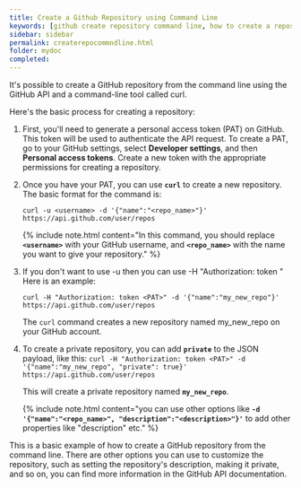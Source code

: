 ```yaml
---
title: Create a Github Repository using Command Line
keywords: [github create repository command line, how to create a repository in github from vscode, create a repo, creating a new repository, creating your first repository, how to create a github repository, start a new github repository, github repository example]
sidebar: sidebar
permalink: createrepocommndline.html
folder: mydoc
completed:
---
```


It's possible to create a GitHub repository from the command line using the GitHub API and a command-line tool called curl.

Here's the basic process for creating a repository:

1. First, you'll need to generate a personal access token (PAT) on GitHub. This token will be used to authenticate the API request. To create a PAT, go to your GitHub settings, select **Developer settings**, and then **Personal access tokens**. Create a new token with the appropriate permissions for creating a repository.

2. Once you have your PAT, you can use **`curl`** to create a new repository. The basic format for the command is:

    `curl -u <username> -d '{"name":"<repo_name>"}' https://api.github.com/user/repos`

    {% include note.html content="In this command, you should replace **`<username>`** with your GitHub username, and **`<repo_name>`** with the name you want to give your repository." %}

3. If you don't want to use -u <username> then you can use -H "Authorization: token <PAT>"
   Here is an example:

   `curl -H "Authorization: token <PAT>" -d '{"name":"my_new_repo"}' https://api.github.com/user/repos`
    
    The `curl` command creates a new repository named my_new_repo on your GitHub account.

1. To create a private repository, you can add **`private`** to the JSON payload, like this:
    `curl -H "Authorization: token <PAT>" -d '{"name":"my_new_repo", "private": true}' https://api.github.com/user/repos` 

    This will create a private repository named **`my_new_repo`**.

    {% include note.html content="you can use other options like **`-d '{"name":"<repo_name>", "description":"<description>"}'`** to add other properties like "description" etc." %}  

This is a basic example of how to create a GitHub repository from the command line. There are other options you can use to customize the repository, such as setting the repository's description, making it private, and so on, you can find more information in the GitHub API documentation.